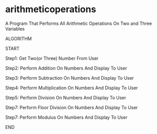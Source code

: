 # arithmeticoperations
A Program That Performs All Arithmetic Operations On Two and Three Variables 

ALGORITHM

START

Step1: Get Two(or Three) Number From User

Step2: Perform Addition On Numbers And Display To User

Step3: Perform Subtraction On Numbers And Display To User

Step4: Perform Multiplication On Numbers And Display To User

Step5: Perform Division On Numbers And Display To User

Step7: Perform Floor Division On Numbers And Display To User

Step7: Perform Modulus On Numbers And Display To User

END
